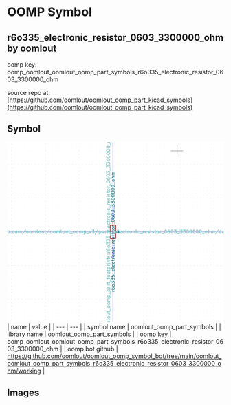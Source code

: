 # OOMP Symbol  
## r6o335_electronic_resistor_0603_3300000_ohm  by oomlout  
  
oomp key: oomp_oomlout_oomlout_oomp_part_symbols_r6o335_electronic_resistor_0603_3300000_ohm  
  
source repo at: [https://github.com/oomlout/oomlout_oomp_part_kicad_symbols](https://github.com/oomlout/oomlout_oomp_part_kicad_symbols)  
## Symbol  
  
[![working.png](working_600.png)](working.png)  
| name | value | 
| --- | --- | 
| symbol name | oomlout_oomp_part_symbols | 
| library name | oomlout_oomp_part_symbols | 
| oomp key | oomp_oomlout_oomlout_oomp_part_symbols_r6o335_electronic_resistor_0603_3300000_ohm | 
| oomp bot github | https://github.com/oomlout/oomlout_oomp_symbol_bot/tree/main/oomlout_oomlout_oomp_part_symbols_r6o335_electronic_resistor_0603_3300000_ohm/working | 
## Images  

